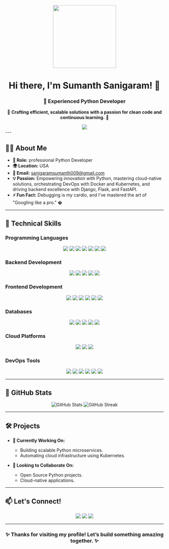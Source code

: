 <div align="center">
  <img src="https://media.giphy.com/media/L8K62iTDkzGX6/giphy.gif" width="200" />
  
  # Hi there, I'm **Sumanth Sanigaram**! 👋
  
  ### 🚀 Experienced Python Developer 
  
  🌟 **Crafting efficient, scalable solutions with a passion for clean code and continuous learning.** 🌟

<img src="https://visitor-badge.glitch.me/badge?page_id=sumanthsanigaram.visitor-badge" />
</div>
---

## 👨‍💻 About Me
- **💼 Role:** professional Python Developer 
- **🌍 Location:** USA
- **📧 Email:** [sanigaramsumanth009@gmail.com](mailto:sanigaramsumanth009@gmail.com)
- **💡 Passion:** Empowering innovation with Python, mastering cloud-native solutions, orchestrating DevOps with Docker and Kubernetes, and driving backend excellence with Django, Flask, and FastAPI.
- **⚡ Fun Fact:** Debugging is my cardio, and I’ve mastered the art of "Googling like a pro." �

---

## 🔧 Technical Skills

### **Programming Languages**
<div align="center">
  <img src="https://img.shields.io/badge/Python-3776AB?style=for-the-badge&logo=python&logoColor=white" />
  <img src="https://img.shields.io/badge/JavaScript-F7DF1E?style=for-the-badge&logo=javascript&logoColor=black" />
  <img src="https://img.shields.io/badge/TypeScript-3178C6?style=for-the-badge&logo=typescript&logoColor=white" />
  <img src="https://img.shields.io/badge/SQL-4479A1?style=for-the-badge&logo=mysql&logoColor=white" />
  <img src="https://img.shields.io/badge/C%23-239120?style=for-the-badge&logo=c-sharp&logoColor=white" />
  <img src="https://img.shields.io/badge/Go-00ADD8?style=for-the-badge&logo=go&logoColor=white" />
  <img src="https://img.shields.io/badge/Bash-4EAA25?style=for-the-badge&logo=gnu-bash&logoColor=white" />

</div>

### **Backend Development**
<div align="center">
  <img src="https://img.shields.io/badge/Django-092E20?style=for-the-badge&logo=django&logoColor=white" />
  <img src="https://img.shields.io/badge/Flask-000000?style=for-the-badge&logo=flask&logoColor=white" />
  <img src="https://img.shields.io/badge/FastAPI-009688?style=for-the-badge&logo=fastapi&logoColor=white" />
  <img src="https://img.shields.io/badge/Node.js-339933?style=for-the-badge&logo=node.js&logoColor=white" />
  <img src="https://img.shields.io/badge/GraphQL-E10098?style=for-the-badge&logo=graphql&logoColor=white" />
</div>

### **Frontend Development**
<div align="center">
  <img src="https://img.shields.io/badge/React-61DAFB?style=for-the-badge&logo=react&logoColor=black" />
  <img src="https://img.shields.io/badge/HTML5-E34F26?style=for-the-badge&logo=html5&logoColor=white" />
  <img src="https://img.shields.io/badge/CSS3-1572B6?style=for-the-badge&logo=css3&logoColor=white" />
   <img src="https://img.shields.io/badge/Next.js-000000?style=for-the-badge&logo=next.js&logoColor=white" />
  <img src="https://img.shields.io/badge/TailwindCSS-38B2AC?style=for-the-badge&logo=tailwind-css&logoColor=white" />
  <img src="https://img.shields.io/badge/Bootstrap-7952B3?style=for-the-badge&logo=bootstrap&logoColor=white" />
</div>

### **Databases**
<div align="center">
  <img src="https://img.shields.io/badge/MySQL-4479A1?style=for-the-badge&logo=mysql&logoColor=white" />
  <img src="https://img.shields.io/badge/PostgreSQL-316192?style=for-the-badge&logo=postgresql&logoColor=white" />
  <img src="https://img.shields.io/badge/MongoDB-47A248?style=for-the-badge&logo=mongodb&logoColor=white" />
  <img src="https://img.shields.io/badge/Redis-DC382D?style=for-the-badge&logo=redis&logoColor=white" />
  <img src="https://img.shields.io/badge/DynamoDB-4053D6?style=for-the-badge&logo=amazondynamodb&logoColor=white" />
</div>

### **Cloud Platforms**
<div align="center">
  <img src="https://img.shields.io/badge/AWS-232F3E?style=for-the-badge&logo=amazon-aws&logoColor=white" />
  <img src="https://img.shields.io/badge/Azure-0078D4?style=for-the-badge&logo=microsoft-azure&logoColor=white" />
  <img src="https://img.shields.io/badge/Google%20Cloud-4285F4?style=for-the-badge&logo=google-cloud&logoColor=white" />
</div>

### **DevOps Tools**
<div align="center">
  <img src="https://img.shields.io/badge/Docker-2496ED?style=for-the-badge&logo=docker&logoColor=white" />
  <img src="https://img.shields.io/badge/Kubernetes-326CE5?style=for-the-badge&logo=kubernetes&logoColor=white" />
  <img src="https://img.shields.io/badge/Jenkins-D24939?style=for-the-badge&logo=jenkins&logoColor=white" />
  <img src="https://img.shields.io/badge/Git-F05032?style=for-the-badge&logo=git&logoColor=white" />
  <img src="https://img.shields.io/badge/GitHub-181717?style=for-the-badge&logo=github&logoColor=white" />
  <img src="https://img.shields.io/badge/Terraform-623CE4?style=for-the-badge&logo=terraform&logoColor=white" />
</div>

---

## 🌟 GitHub Stats
<div align="center">
  <img src="https://github-readme-stats.vercel.app/api?username=Sanigaram-sumanth&show_icons=true&theme=radical" alt="GitHub Stats" />
  <img src="https://github-readme-streak-stats.herokuapp.com/?user=Sanigaram-sumanth&theme=radical" alt="GitHub Streak" />
</div>

---

## 🛠️ Projects
- **🔭 Currently Working On:**
  - Building scalable Python microservices.
  - Automating cloud infrastructure using Kubernetes.

- **👯 Looking to Collaborate On:**
  - Open Source Python projects.
  - Cloud-native applications.

---

## 📫 Let's Connect!
<div align="center">
  <a href="mailto:sanigaramsumanth009@gmail.com"><img src="https://img.shields.io/badge/Email-D14836?style=for-the-badge&logo=gmail&logoColor=white" /></a>
  <a href="https://www.linkedin.com/in/sumanth-sanigaram-009/"><img src="https://img.shields.io/badge/LinkedIn-0A66C2?style=for-the-badge&logo=linkedin&logoColor=white" /></a>
  <a href="https://www.instagram.com/sumanth_.9?igsh=MWN4NWp0aWhqOQ%3D%3D&utm_source=qr"><img src="https://img.shields.io/badge/Instagram-E4405F?style=for-the-badge&logo=instagram&logoColor=white" /></a>
</div>

---

<div align="center">
  <h3>✨ Thanks for visiting my profile! Let’s build something amazing together. ✨</h3>
</div>
